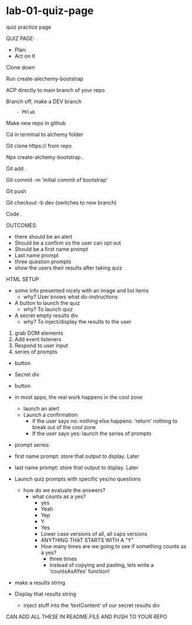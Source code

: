 # lab-01-quiz-page
quiz practice page

QUIZ PAGE:

- Plan:
- Act on It


Clone down

Run create-alechemy-bootstrap

ACP directly to main branch of your repo

Branch off, make a DEV branch

		- PRlab


Make new repo in github

Cd in terminal to alchemy folder

Git clone https:// from repo

Npx create-alchemy-bootstrap .

Git add .

Git commit -m ‘initial commit of bootstrap’

Git push

Git checkout -b dev (switches to new branch)

Code .

OUTCOMES:

- there should be an alert
- Should be a confirm so the user can opt out
- Should be a first name  prompt
- Last name prompt
- three question prompts
- show the users their results after taking quiz


HTML SETUP

- some info presented nicely with an image and list items
	- why? User knows what do-instructions
- A button to launch the quiz
	- why? To launch quiz
- A secret empty results div
	- why? To inject/display the results to the user


1) grab DOM elements
2) Add event listeners
3) Respond to user input
4) series of prompts

- button
- Secret div

- button

- in most apps, the real work happens in the cool zone
	- launch an alert
	- Launch a confirmation
		- if the user says no: nothing else happens: ‘return’ nothing to break out of the cool zone
		- If the user says yes: launch the series of prompts
- prompt series:

- first name prompt: store that output to dsplay. Later
- last name prompt: store that output to dsplay. Later
- Launch quiz prompts with specific yes/no questions
	- how do we evaluate the answers?
		- what counts as a yes?
			- yes
			- Yeah
			- Yep
			- Y
			- Yes
			- Lower case versions of all, all caps versions
			- ANYTHING THAT STARTS WITH A “Y”
			- How many times are we going to see if something counts as a yes?
				- three times
				- Instead of copying and pasting, lets write a ‘countsAsAYes’ function!
- make a results string
- Display that results string
	- inject stuff into the ‘textContent’ of our secret results div

CAN ADD ALL THESE IN README.FILE AND PUSH TO YOUR REPO